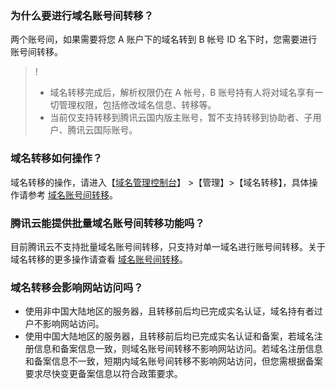 ### 为什么要进行域名账号间转移？
两个账号间，如果需要将您 A 账户下的域名转到 B 帐号 ID 名下时，您需要进行账号间转移。
>!
>- 域名转移完成后，解析权限仍在 A 帐号，B 账号持有人将对域名享有一切管理权限，包括修改域名信息、转移等。
>- 当前仅支持转移到腾讯云国内版主账号，暂不支持转移到协助者、子用户、腾讯云国际账号。

### 域名转移如何操作？
 域名转移的操作，请进入【[域名管理控制台](https://console.cloud.tencent.com/domain)】 >【管理】>【域名转移】，具体操作请参考 [域名账号间转移](https://cloud.tencent.com/document/product/242/9692)。

### 腾讯云能提供批量域名账号间转移功能吗？
目前腾讯云不支持批量域名账号间转移，只支持对单一域名进行账号间转移。关于域名转移的更多操作请查看 [域名账号间转移](https://cloud.tencent.com/document/product/242/9692)。

### 域名转移会影响网站访问吗？
- 使用非中国大陆地区的服务器，且转移前后均已完成实名认证，域名持有者过户不影响网站访问。
- 使用中国大陆地区的服务器，且转移前后均已完成实名认证和备案，若域名注册信息和备案信息一致，则域名账号间转移不影响网站访问。若域名注册信息和备案信息不一致，短期内域名账号间转移不影响网站访问，但您需根据备案要求尽快变更备案信息以符合政策要求。


